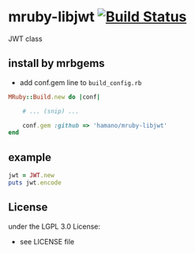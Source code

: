 # mruby-libjwt   [![Build Status](https://travis-ci.org/hamano/mruby-libjwt.svg?branch=master)](https://travis-ci.org/hamano/mruby-libjwt)
JWT class
## install by mrbgems
- add conf.gem line to `build_config.rb`

```ruby
MRuby::Build.new do |conf|

    # ... (snip) ...

    conf.gem :github => 'hamano/mruby-libjwt'
end
```
## example
```ruby
jwt = JWT.new
puts jwt.encode
```

## License
under the LGPL 3.0 License:
- see LICENSE file
